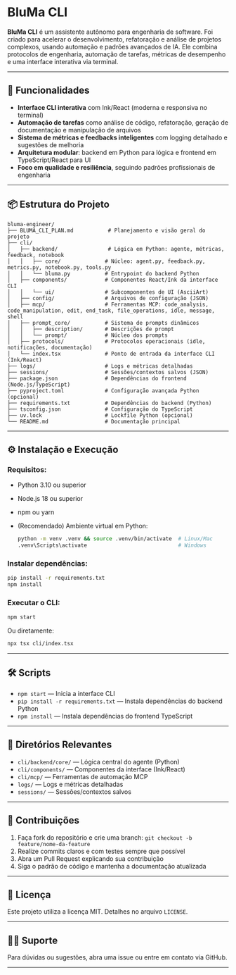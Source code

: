 
# BluMa CLI

**BluMa CLI** é um assistente autônomo para engenharia de software. Foi criado para acelerar o desenvolvimento, refatoração e análise de projetos complexos, usando automação e padrões avançados de IA. Ele combina protocolos de engenharia, automação de tarefas, métricas de desempenho e uma interface interativa via terminal.

---

## 🚀 Funcionalidades

* **Interface CLI interativa** com Ink/React (moderna e responsiva no terminal)
* **Automação de tarefas** como análise de código, refatoração, geração de documentação e manipulação de arquivos
* **Sistema de métricas e feedbacks inteligentes** com logging detalhado e sugestões de melhoria
* **Arquitetura modular**: backend em Python para lógica e frontend em TypeScript/React para UI
* **Foco em qualidade e resiliência**, seguindo padrões profissionais de engenharia

---

## 📦 Estrutura do Projeto

```
bluma-engineer/
├── BLUMA_CLI_PLAN.md           # Planejamento e visão geral do projeto
├── cli/
│   ├── backend/                # Lógica em Python: agente, métricas, feedback, notebook
│   │   ├── core/              # Núcleo: agent.py, feedback.py, metrics.py, notebook.py, tools.py
│   │   └── bluma.py           # Entrypoint do backend Python
│   ├── components/            # Componentes React/Ink da interface CLI
│   │   └── ui/                # Subcomponentes de UI (AsciiArt)
│   ├── config/                # Arquivos de configuração (JSON)
│   ├── mcp/                   # Ferramentas MCP: code_analysis, code_manipulation, edit, end_task, file_operations, idle, message, shell
│   ├── prompt_core/           # Sistema de prompts dinâmicos
│   │   ├── description/       # Descrições de prompt
│   │   └── prompt/            # Núcleo dos prompts
│   ├── protocols/             # Protocolos operacionais (idle, notificações, documentação)
│   └── index.tsx              # Ponto de entrada da interface CLI (Ink/React)
├── logs/                      # Logs e métricas detalhadas
├── sessions/                  # Sessões/contextos salvos (JSON)
├── package.json               # Dependências do frontend (Node.js/TypeScript)
├── pyproject.toml             # Configuração avançada Python (opcional)
├── requirements.txt           # Dependências do backend (Python)
├── tsconfig.json              # Configuração do TypeScript
├── uv.lock                    # Lockfile Python (opcional)
└── README.md                  # Documentação principal
```

---

## ⚙️ Instalação e Execução

### Requisitos:

* Python 3.10 ou superior
* Node.js 18 ou superior
* npm ou yarn
* (Recomendado) Ambiente virtual em Python:

  ```bash
  python -m venv .venv && source .venv/bin/activate  # Linux/Mac
  .venv\Scripts\activate                             # Windows
  ```

### Instalar dependências:

```bash
pip install -r requirements.txt
npm install
```

### Executar o CLI:

```bash
npm start
```

Ou diretamente:

```bash
npx tsx cli/index.tsx
```

---

## 🛠️ Scripts

* `npm start` — Inicia a interface CLI
* `pip install -r requirements.txt` — Instala dependências do backend Python
* `npm install` — Instala dependências do frontend TypeScript

---

## 📁 Diretórios Relevantes

* `cli/backend/core/` — Lógica central do agente (Python)
* `cli/components/` — Componentes da interface (Ink/React)
* `cli/mcp/` — Ferramentas de automação MCP
* `logs/` — Logs e métricas detalhadas
* `sessions/` — Sessões/contextos salvos

---

## 🤝 Contribuições

1. Faça fork do repositório e crie uma branch:
   `git checkout -b feature/nome-da-feature`
2. Realize commits claros e com testes sempre que possível
3. Abra um Pull Request explicando sua contribuição
4. Siga o padrão de código e mantenha a documentação atualizada

---

## 📄 Licença

Este projeto utiliza a licença MIT. Detalhes no arquivo `LICENSE`.

---

## 👨‍💻 Suporte

Para dúvidas ou sugestões, abra uma issue ou entre em contato via GitHub.

---
